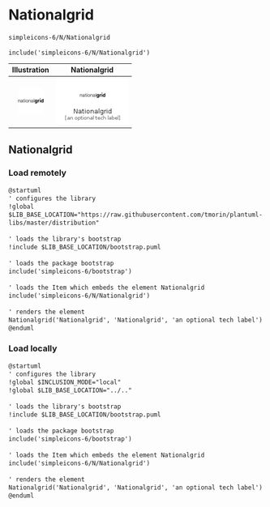 # Nationalgrid


```text
simpleicons-6/N/Nationalgrid
```

```text
include('simpleicons-6/N/Nationalgrid')
```



| Illustration | Nationalgrid |
| :---: | :---: |
| ![illustration for Illustration](../../simpleicons-6/N/Nationalgrid.png) | ![illustration for Nationalgrid](../../simpleicons-6/N/Nationalgrid.Local.png) |




## Nationalgrid

### Load remotely
```plantuml
@startuml
' configures the library
!global $LIB_BASE_LOCATION="https://raw.githubusercontent.com/tmorin/plantuml-libs/master/distribution"

' loads the library's bootstrap
!include $LIB_BASE_LOCATION/bootstrap.puml

' loads the package bootstrap
include('simpleicons-6/bootstrap')

' loads the Item which embeds the element Nationalgrid
include('simpleicons-6/N/Nationalgrid')

' renders the element
Nationalgrid('Nationalgrid', 'Nationalgrid', 'an optional tech label')
@enduml
```

### Load locally
```plantuml
@startuml
' configures the library
!global $INCLUSION_MODE="local"
!global $LIB_BASE_LOCATION="../.."

' loads the library's bootstrap
!include $LIB_BASE_LOCATION/bootstrap.puml

' loads the package bootstrap
include('simpleicons-6/bootstrap')

' loads the Item which embeds the element Nationalgrid
include('simpleicons-6/N/Nationalgrid')

' renders the element
Nationalgrid('Nationalgrid', 'Nationalgrid', 'an optional tech label')
@enduml
```

